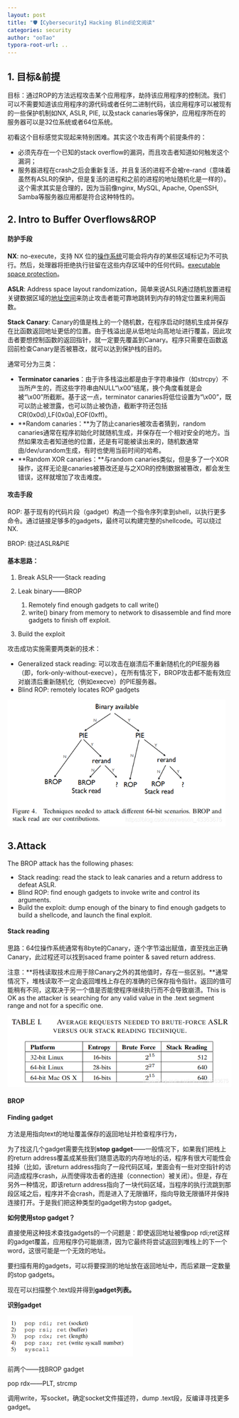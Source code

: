 ```yaml
---
layout: post
title: "🛡【Cybersecurity】Hacking Blind论文阅读"
categories: security
author: "ooTao"
typora-root-url: ..
---
```




## 1. 目标&前提

目标：通过ROP的方法远程攻击某个应用程序，劫持该应用程序的控制流。我们可以不需要知道该应用程序的源代码或者任何二进制代码，该应用程序可以被现有的一些保护机制如NX, ASLR, PIE, 以及stack canaries等保护，应用程序所在的服务器可以是32位系统或者64位系统。

初看这个目标感觉实现起来特别困难。其实这个攻击有两个前提条件的：

- 必须先存在一个已知的stack overflow的漏洞，而且攻击者知道如何触发这个漏洞；
- 服务器进程在crash之后会重新复活，并且复活的进程不会被re-rand（意味着虽然有ASLR的保护，但是复活的进程和之前的进程的地址随机化是一样的）。这个需求其实是合理的，因为当前像nginx, MySQL, Apache, OpenSSH, Samba等服务器应用都是符合这种特性的。

##  2. Intro to Buffer Overflows&ROP

#### 防护手段

**NX**: no-execute，支持 NX 位的[操作系统](https://en.wikipedia.org/wiki/Operating_system)可能会将内存的某些区域标记为不可执行。然后，处理器将拒绝执行驻留在这些内存区域中的任何代码。[executable space protection](https://en.wikipedia.org/wiki/Executable_space_protection)。

**ASLR**:  Address space layout randomization，简单来说ASLR通过随机放置进程关键数据区域的[地址空间](https://baike.baidu.com/item/地址空间?fromModule=lemma_inlink)来防止攻击者能可靠地跳转到内存的特定位置来利用函数。

**Stack Canary**: Canary的值是栈上的一个随机数，在程序启动时随机生成并保存在比函数返回地址更低的位置。由于栈溢出是从低地址向高地址进行覆盖，因此攻击者要想控制函数的返回指针，就一定要先覆盖到Canary。程序只需要在函数返回前检查Canary是否被篡改，就可以达到保护栈的目的。

通常可分为三类：

- **Terminator canaries**：由于许多栈溢出都是由于字符串操作（如strcpy）不当所产生的，而这些字符串由NULL“\x00”结尾，换个角度看就是会被“\x00”所截断。基于这一点，terminator canaries将低位设置为“\x00”，既可以防止被泄露，也可以防止被伪造，截断字符还包括CR(0x0d),LF(0x0a),EOF(0xff)。
- **Random canaries：**为了防止canaries被攻击者猜到，random canaries通常在程序初始化时就随机生成，并保存在一个相对安全的地方。当然如果攻击者知道他的位置，还是有可能被读出来的，随机数通常由/dev/urandom生成，有时也使用当前时间的哈希。
- **Random XOR canaries：**与random canaries类似，但是多了一个XOR操作，这样无论是canaries被篡改还是与之XOR的控制数据被篡改，都会发生错误，这样就增加了攻击难度。

#### 攻击手段

ROP: 基于现有的代码片段（gadget）构造一个指令序列拿到shell，以执行更多命令。通过链接足够多的gadgets，最终可以构建完整的shellcode。可以绕过NX.

BROP: 绕过ASLR&PIE

#### 基本思路：

1. Break ASLR——Stack reading

2. Leak binary——BROP
   1. Remotely find enough gadgets to call write()
   2. write() binary from memory to network to  disassemble and find more gadgets to finish  off exploit.
3. Build the exploit

攻击成功实施需要两类新的技术：

- Generalized stack reading: 可以攻击在崩溃后不重新随机化的PIE服务器（即，fork-only-without-execve），在所有情况下，BROP攻击都不能有效应对崩溃后重新随机化（例如execve）的PIE服务器。
- Blind ROP: remotely locates ROP gadgets

<img src="/media/20210705181312429.png" alt="20210705181312429" style="zoom:80%;" />

## 3.Attack

The BROP attack has the following phases:

- Stack reading: read the stack to leak canaries and a return address to defeat ASLR.
- Blind ROP: find enough gadgets to invoke write and control its arguments.
- Build the exploit: dump enough of the binary to find enough gadgets to build a shellcode, and launch the final exploit.

#### Stack reading

思路：64位操作系统通常有8byte的Canary，逐个字节溢出赋值，直至找出正确Canary，此过程还可以找到saced frame pointer & saved return address.

注意：**将栈读取技术应用于除Canary之外的其他值时，存在一些区别。**通常情况下，堆栈读取不一定会返回堆栈上存在的准确的已保存指令指针。返回的值可能稍有不同，这取决于另一个值是否能使程序继续执行而不会导致崩溃。This is OK as the attacker is searching for any valid value in the .text segment range and not for a specific one.

<img src="/media/20210706034454919.png" alt="20210706034454919" style="zoom:80%;" />

#### BROP

#### Finding gadget

方法是用指向text的地址覆盖保存的返回地址并检查程序行为，

为了找这几个gadget需要先找到**stop gadget**——一般情况下，如果我们把栈上的return address覆盖成某些我们随意选取的内存地址的话，程序有很大可能性会挂掉（比如，该return address指向了一段代码区域，里面会有一些对空指针的访问造成程序crash，从而使得攻击者的连接（connection）被关闭）。但是，存在另外一种情况，即该return address指向了一块代码区域，当程序的执行流跳到那段区域之后，程序并不会crash，而是进入了无限循环，指向导致无限循环并保持连接打开。于是我们把这种类型的gadget称为stop gadget。

**如何使用stop gadget？**

直接使用这种技术查找gadgets的一个问题是：即使返回地址被像pop rdi;ret这样的gadget覆盖，应用程序仍可能崩溃，因为它最终将尝试返回到堆栈上的下一个word，这很可能是一个无效的地址。

要扫描有用的gadgets，可以将要探测的地址放在返回地址中，而后紧跟一定数量的stop gadgets。

现在可以扫描整个.text段并得到**gadget列表。**

**识别gadget**

**<img src="/media/2021070610172631.png" alt="2021070610172631" style="zoom:80%;" />**

前两个——找BROP gadget

pop rdx——PLT, strcmp

调用write，写socket，确定socket文件描述符，dump .text段，反编译寻找更多gadget。
